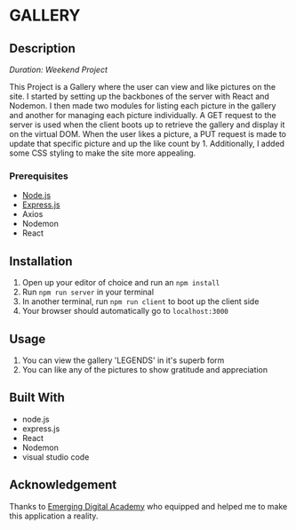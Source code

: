 # GALLERY

## Description

_Duration: Weekend Project_

This Project is a Gallery where the user can view and like pictures on the site. I started by setting up the backbones of the server with React and Nodemon. I then made two modules for listing each picture in the gallery and another for managing each picture individually. A GET request to the server is used when the client boots up to retrieve the gallery and display it on the virtual DOM. When the user likes a picture, a PUT request is made to update that specific picture and up the like count by 1. Additionally, I added some CSS styling to make the site more appealing.

### Prerequisites

- [Node.js](https://nodejs.org/en/)
- [Express.js](https://expressjs.com/)
- Axios
- Nodemon
- React

## Installation
 
1. Open up your editor of choice and run an `npm install`
2. Run `npm run server` in your terminal
3. In another terminal, run `npm run client` to boot up the client side
5. Your browser should automatically go to `localhost:3000`

## Usage

1. You can view the gallery 'LEGENDS' in it's superb form
2. You can like any of the pictures to show gratitude and appreciation


## Built With

- node.js
- express.js
- React
- Nodemon
- visual studio code


## Acknowledgement
Thanks to [Emerging Digital Academy](https://www.emergingacademy.org/) who equipped and helped me to make this application a reality.